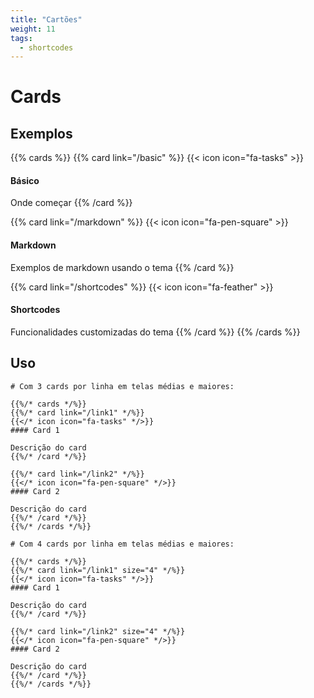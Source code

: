 ```yaml
---
title: "Cartões"
weight: 11
tags:
  - shortcodes
---
```


# Cards

## Exemplos

{{% cards %}}
{{% card link="/basic" %}}
{{< icon icon="fa-tasks" >}}
#### Básico

Onde começar
{{% /card %}}

{{% card link="/markdown" %}}
{{< icon icon="fa-pen-square" >}}
#### Markdown

Exemplos de markdown usando o tema
{{% /card %}}

{{% card link="/shortcodes" %}}
{{< icon icon="fa-feather" >}}
#### Shortcodes

Funcionalidades customizadas do tema
{{% /card %}}
{{% /cards %}}

## Uso

```
# Com 3 cards por linha em telas médias e maiores:

{{%/* cards */%}}
{{%/* card link="/link1" */%}}
{{</* icon icon="fa-tasks" */>}}
#### Card 1

Descrição do card
{{%/* /card */%}}

{{%/* card link="/link2" */%}}
{{</* icon icon="fa-pen-square" */>}}
#### Card 2

Descrição do card
{{%/* /card */%}}
{{%/* /cards */%}}
```

```
# Com 4 cards por linha em telas médias e maiores:

{{%/* cards */%}}
{{%/* card link="/link1" size="4" */%}}
{{</* icon icon="fa-tasks" */>}}
#### Card 1

Descrição do card
{{%/* /card */%}}

{{%/* card link="/link2" size="4" */%}}
{{</* icon icon="fa-pen-square" */>}}
#### Card 2

Descrição do card
{{%/* /card */%}}
{{%/* /cards */%}}
```
